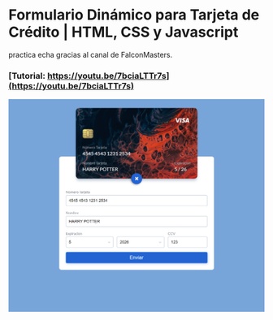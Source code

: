 # Formulario Dinámico para Tarjeta de Crédito | HTML, CSS y Javascript

practica echa gracias al canal de FalconMasters.

### [Tutorial: https://youtu.be/7bciaLTTr7s](https://youtu.be/7bciaLTTr7s)


![](./img/screencapture.png)